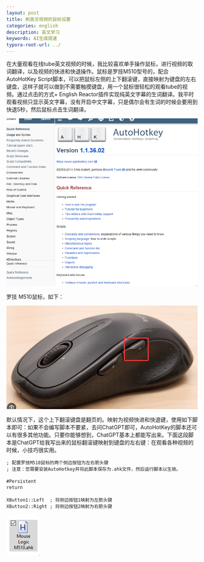 ```yaml
---
layout: post
title: 刷英文视频的鼠标设置
categories: english
description: 英文学习
keywords: AI生成提速
typora-root-url: ../
---
```


在大量观看在线tube英文视频的时候，我比较喜欢单手操作鼠标，进行视频的取词翻译，以及视频的快进和快退操作。鼠标是罗技M510型号的，配合AutoHotKey Script脚本，可以把鼠标左侧的上下翻滚键，直接映射为键盘的左右键盘，这样子就可以做到不需要触摸键盘，用一个鼠标很轻松的观看tube的视频。通过点击的方式+ English Reactor插件实现纯英文字幕的生词翻译。我平时观看视频只显示英文字幕，没有开启中文字幕，只是偶尔会有生词的时候会要用到快退5秒，然后鼠标点击生词翻译。

![image-20230916112145134](/images/posts/image-20230916112145134.png)

罗技 M510鼠标，如下：

![image-20230916112454738](/images/posts/image-20230916112454738.png)

默认情况下，这个上下翻滚键盘是翻页的。映射为视频快进和快退键，使用如下脚本即可：如果不会编写脚本不要紧，去问ChatGPT即可，AutoHotKey的脚本还可以有很多其他功能。只要你能够想到，ChatGPT基本上都能写出来。下面这段脚本是ChatGPT给我写出来的鼠标翻滚键映射到键盘的左右键：在观看各种视频的时候，小技巧很实用。

````shell
; 配置罗技M510鼠标的两个侧边按钮为左右箭头键
; 注意：您需要安装AutoHotkey并将此脚本保存为.ahk文件，然后运行脚本以生效。

#Persistent
return

XButton1::Left  ; 将侧边按钮1映射为左箭头键
XButton2::Right ; 将侧边按钮2映射为右箭头键

````

![image-20230916112637243](/images/posts/image-20230916112637243.png)
